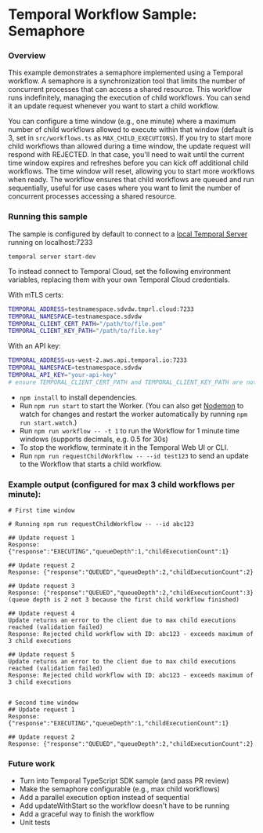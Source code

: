 # Temporal Workflow Sample: Semaphore

### Overview
This example demonstrates a semaphore implemented using a Temporal workflow. A semaphore is a synchronization tool that limits the number of concurrent processes that can access a shared resource. This workflow runs indefinitely, managing the execution of child workflows. You can send it an update request whenever you want to start a child workflow.

You can configure a time window (e.g., one minute) where a maximum number of child workflows allowed to execute within that window (default is 3, set in `src/workflows.ts` as `MAX_CHILD_EXECUTIONS`). If you try to start more child workflows than allowed during a time window, the update request will respond with REJECTED. In that case, you'll need to wait until the current time window expires and refreshes before you can kick off additional child workflows. The time window will reset, allowing you to start more workflows when ready. The workflow ensures that child workflows are queued and run sequentially, useful for use cases where you want to limit the number of concurrent processes accessing a shared resource.

### Running this sample

The sample is configured by default to connect to a [local Temporal Server](https://docs.temporal.io/cli#starting-the-temporal-server) running on localhost:7233

```
temporal server start-dev
```

To instead connect to Temporal Cloud, set the following environment variables, replacing them with your own Temporal Cloud credentials.

With mTLS certs:

```bash
TEMPORAL_ADDRESS=testnamespace.sdvdw.tmprl.cloud:7233
TEMPORAL_NAMESPACE=testnamespace.sdvdw
TEMPORAL_CLIENT_CERT_PATH="/path/to/file.pem"
TEMPORAL_CLIENT_KEY_PATH="/path/to/file.key"
```

With an API key:
```bash
TEMPORAL_ADDRESS=us-west-2.aws.api.temporal.io:7233
TEMPORAL_NAMESPACE=testnamespace.sdvdw
TEMPORAL_API_KEY="your-api-key"
# ensure TEMPORAL_CLIENT_CERT_PATH and TEMPORAL_CLIENT_KEY_PATH are not set
```

* `npm install` to install dependencies.
* Run `npm run start` to start the Worker. (You can also get [Nodemon](https://www.npmjs.com/package/nodemon) to watch for changes and restart the worker automatically by running `npm run start.watch`.)
* Run `npm run workflow -- -t 1` to run the Workflow for 1 minute time windows (supports decimals, e.g. 0.5 for 30s)
* To stop the workflow, terminate it in the Temporal Web UI or CLI.
* Run `npm run requestChildWorkflow -- --id test123` to send an update to the Workflow that starts a child workflow.

### Example output (configured for max 3 child workflows per minute):
```
# First time window

# Running npm run requestChildWorkflow -- --id abc123

## Update request 1
Response: {"response":"EXECUTING","queueDepth":1,"childExecutionCount":1}

## Update request 2
Response: {"response":"QUEUED","queueDepth":2,"childExecutionCount":2}

## Update request 3
Response: {"response":"QUEUED","queueDepth":2,"childExecutionCount":3}
(queue depth is 2 not 3 because the first child workflow finished)

## Update request 4
Update returns an error to the client due to max child executions reached (validation failed)
Response: Rejected child workflow with ID: abc123 - exceeds maximum of 3 child executions

## Update request 5
Update returns an error to the client due to max child executions reached (validation failed)
Response: Rejected child workflow with ID: abc123 - exceeds maximum of 3 child executions


# Second time window
## Update request 1
Response: {"response":"EXECUTING","queueDepth":1,"childExecutionCount":1}

## Update request 2
Response: {"response":"QUEUED","queueDepth":2,"childExecutionCount":2}
```

### Future work
- Turn into Temporal TypeScript SDK sample (and pass PR review)
- Make the semaphore configurable (e.g., max child workflows)
- Add a parallel execution option instead of sequential
- Add updateWithStart so the workflow doesn't have to be running
- Add a graceful way to finish the workflow
- Unit tests